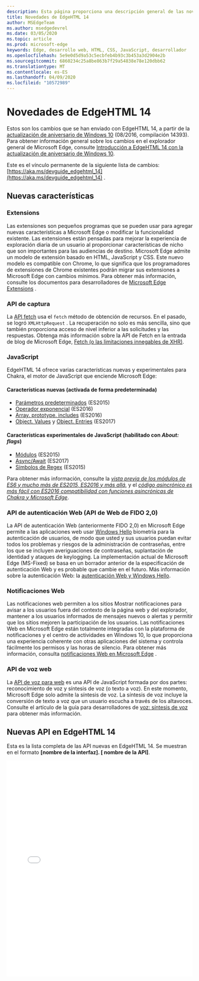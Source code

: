 ```yaml
---
description: Esta página proporciona una descripción general de las novedades de EdgeHTML 14.
title: Novedades de EdgeHTML 14
author: MSEdgeTeam
ms.author: msedgedevrel
ms.date: 03/05/2020
ms.topic: article
ms.prod: microsoft-edge
keywords: Edge, desarrollo web, HTML, CSS, JavaScript, desarrollador
ms.openlocfilehash: 5e9e0d5d9a53c5ecbfeb4b93c3b453a3d2904e2b
ms.sourcegitcommit: 6860234c25a8be863b7f29a54838e78e120dbb62
ms.translationtype: MT
ms.contentlocale: es-ES
ms.lasthandoff: 04/09/2020
ms.locfileid: "10572989"
---
```

# Novedades de EdgeHTML 14
Estos son los cambios que se han enviado con EdgeHTML 14, a partir de la [actualización de aniversario de Windows 10](https://blogs.windows.com/windowsexperience/2016/06/29/windows-10-anniversary-update-available-august-2/) (08/2016, compilación 14393). Para obtener información general sobre los cambios en el explorador general de Microsoft Edge, consulte [Introducción a EdgeHTML 14 con la actualización de aniversario de Windows 10](https://blogs.windows.com/msedgedev/2016/08/04/introducing-edgehtml-14).

Este es el vínculo permanente de la siguiente lista de cambios: [https://aka.ms/devguide_edgehtml_14](https://aka.ms/devguide_edgehtml_14) .

## Nuevas características

### Extensions
Las extensiones son pequeños programas que se pueden usar para agregar nuevas características a Microsoft Edge o modificar la funcionalidad existente. Las extensiones están pensadas para mejorar la experiencia de exploración diaria de un usuario al proporcionar características de nicho que son importantes para las audiencias de destino. Microsoft Edge admite un modelo de extensión basado en HTML, JavaScript y CSS. Este nuevo modelo es compatible con Chrome, lo que significa que los programadores de extensiones de Chrome existentes podrán migrar sus extensiones a Microsoft Edge con cambios mínimos. Para obtener más información, consulte los documentos para desarrolladores de [Microsoft Edge Extensions](https://docs.microsoft.com/microsoft-edge/extensions) . 

### API de captura
La [API fetch](https://fetch.spec.whatwg.org/#fetch-api) usa el `fetch` método de obtención de recursos. En el pasado, se logró `XMLHttpRequest` . La recuperación no solo es más sencilla, sino que también proporciona acceso de nivel inferior a las solicitudes y las respuestas. Obtenga más información sobre la API de Fetch en la entrada de blog de Microsoft Edge, [Fetch (o las limitaciones innegables de XHR)](https://blogs.windows.com/msedgedev/2016/05/24/fetch-and-xhr-limitations/).

### JavaScript

EdgeHTML 14 ofrece varias características nuevas y experimentales para Chakra, el motor de JavaScript que enciende Microsoft Edge:

#### Características nuevas (activada de forma predeterminada)

* [Parámetros predeterminados](https://developer.microsoft.com/microsoft-edge/platform/status/defaultparameteres6) (ES2015)
* [Operador exponencial](https://developer.microsoft.com/microsoft-edge/platform/status/exponentiationoperatores2016) (ES2016)
* [Array. prototype. includes](https://developer.microsoft.com/microsoft-edge/platform/status/arrayprototypeincludeses2016) (ES2016)
* [Object. Values](https://developer.mozilla.org/docs/Web/JavaScript/Reference/Global_Objects/Object/values) y [Object. Entries](https://developer.mozilla.org/docs/Web/JavaScript/Reference/Global_Objects/Object/entries) (ES2017)

#### Características experimentales de JavaScript (habilitado con *About: flags*)

* [Módulos](https://blogs.windows.com/msedgedev/2016/05/17/es6-modules-and-beyond/) (ES2015)
* [Async/Await](https://developer.microsoft.com/microsoft-edge/platform/status/asyncfunctionses2016) (ES2017)
* [Símbolos de Regex](https://developer.microsoft.com/microsoft-edge/platform/status/regexpbuiltinses6) (ES2015)

Para obtener más información, consulte la [*vista previa de los módulos de ES6 y mucho más de ES2015, ES2016 y más allá,*](https://blogs.windows.com/msedgedev/2016/05/17/es6-modules-and-beyond/) y el [*código asincrónico es más fácil con ES2016 compatibilidad con funciones asincrónicas de Chakra y Microsoft Edge*](https://blogs.windows.com/msedgedev/2015/09/30/asynchronous-code-gets-easier-with-es2016-async-function-support-in-chakra-and-microsoft-edge/).

### API de autenticación Web (API de Web de FIDO 2,0)
La API de autenticación Web (anteriormente FIDO 2,0) en Microsoft Edge permite a las aplicaciones web usar [Windows Hello](https://go.microsoft.com/fwlink/p/?LinkID=624961) biometría para la autenticación de usuarios, de modo que usted y sus usuarios puedan evitar todos los problemas y riesgos de la administración de contraseñas, entre los que se incluyen averiguaciones de contraseñas, suplantación de identidad y ataques de keylogging. La implementación actual de Microsoft Edge (MS-Fixed) se basa en un borrador anterior de la especificación de autenticación Web y es probable que cambie en el futuro. Más información sobre la autenticación Web: la [autenticación Web y Windows Hello](https://docs.microsoft.com/microsoft-edge/dev-guide/device/web-authentication).

### Notificaciones Web
Las notificaciones web permiten a los sitios Mostrar notificaciones para avisar a los usuarios fuera del contexto de la página web y del explorador, mantener a los usuarios informados de mensajes nuevos o alertas y permitir que los sitios mejoren la participación de los usuarios. Las notificaciones Web en Microsoft Edge están totalmente integradas con la plataforma de notificaciones y el centro de actividades en Windows 10, lo que proporciona una experiencia coherente con otras aplicaciones del sistema y controla fácilmente los permisos y las horas de silencio. Para obtener más información, consulta [notificaciones Web en Microsoft Edge](https://blogs.windows.com/msedgedev/2016/05/16/web-notifications-microsoft-edge/) . 

### API de voz web
La [API de voz para web](https://dvcs.w3.org/hg/speech-api/raw-file/tip/speechapi.html) es una API de JavaScript formada por dos partes: reconocimiento de voz y síntesis de voz (o texto a voz). En este momento, Microsoft Edge solo admite la síntesis de voz. La síntesis de voz incluye la conversión de texto a voz que un usuario escucha a través de los altavoces. Consulte el artículo de la guía para desarrolladores de [voz: síntesis de voz](https://docs.microsoft.com/microsoft-edge/dev-guide/multimedia/web-speech-api) para obtener más información. 

## Nuevas API en EdgeHTML 14

Esta es la lista completa de las API nuevas en EdgeHTML 14. Se muestran en el formato **[nombre de la interfaz]. [ nombre de la API]**.
<iframe height='585' scrolling='no' title='Nuevas API en EdgeHTML 14' src='//codepen.io/MSEdgeDev/embed/oWMEPE/?height=585&theme-id=23761&default-tab=result&embed-version=2' frameborder='no' allowtransparency='true' allowfullscreen='true' style='width: 100%;'>Consulta las <a href='https://codepen.io/MSEdgeDev/pen/oWMEPE/'> nuevas API de Pen en EdgeHTML 14 de </a> MSEdgeDev ( <a href='https://codepen.io/MSEdgeDev'> @MSEdgeDev </a> ) en <a href='https://codepen.io'> CodePen </a> .
</iframe>
